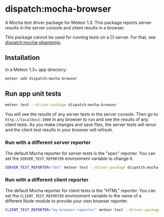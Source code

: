 # dispatch:mocha-browser

A Mocha test driver package for Meteor 1.3. This package reports server results in the server console and client results in a browser.

This package cannot be used for running tests on a CI server. For that, see [dispatch:mocha-phantomjs](https://github.com/DispatchMe/meteor-mocha-phantomjs).

## Installation

In a Meteor 1.3+ app directory:

```bash
meteor add dispatch:mocha-browser
```

## Run app unit tests

```bash
meteor test --driver-package dispatch:mocha-browser
```

You will see the results of any server tests in the server console. Then go to `http://localhost:3000` in any browser to run and see the results of any client tests. As you make changes and save files, the server tests will rerun and the client test results in your browser will refresh.

### Run with a different server reporter

The default Mocha reporter for server tests is the "spec" reporter. You can set the `SERVER_TEST_REPORTER` environment variable to change it.

```bash
SERVER_TEST_REPORTER="dot" meteor test --driver-package dispatch:mocha-browser
```

### Run with a different client reporter

The default Mocha reporter for client tests is the "HTML" reporter. You can set the `CLIENT_TEST_REPORTER` environment variable to the name of a different Node module to provide your own browser reporter.

```bash
CLIENT_TEST_REPORTER="my-browser-reporter" meteor test --driver-package dispatch:mocha-browser
```
